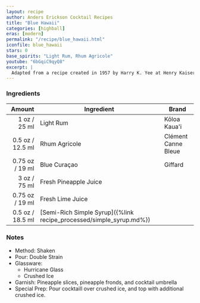 ```yaml
---
layout: recipe
author: Anders Erickson Cocktail Recipes
title: "Blue Hawaii"
categories: [highball]
eras: [modern]
permalink: "/recipe/blue_hawaii.html"
iconfile: blue_hawaii
stars: 0
base_spirits: "Light Rum, Rhum Agricole"
youtube: "6bGqiC9qyQ8"
excerpt: |
  Adapted from a recipe created in 1957 by Harry K. Yee at Henry Kaiser's Hawaiian Village Hotel (latterly the Hilton) in Waikiki, Oahu, Hawaii. The drink, created at the behest of Bols to aid sales of their blue curaçao, is named after the hit song from the 1937 Bing Crosby film, <i>Waikiki Wedding</i>, and not after what is generously described as a "musical-comedy" Elvis Presley 1961 film of the same name. That said, the Elvis film probably contributed to this cocktail's popularity.
---
```


### Ingredients

|  Amount | Ingredient                                                | Brand               |
| ------: | --------------------------------------------------------- | ------------------- |
|    1 oz / 25 ml | Light Rum                                                 | Kōloa Kaua'i        |
|  0.5 oz / 12.5 ml | Rhum Agricole                                             | Clément Canne Bleue |
| 0.75 oz / 19 ml | Blue Curaçao                                              | Giffard             |
|    3 oz / 75 ml | Fresh Pineapple Juice                                     |
| 0.75 oz / 19 ml | Fresh Lime Juice                                          |
|  0.5 oz / 18.5 ml | [Semi-Rich Simple Syrup]({%link recipe_processed/simple_syrup.md%}) |

### Notes

- Method: Shaken
- Pour: Double Strain
- Glassware:
  - Hurricane Glass
  - Crushed Ice
- Garnish: Pineapple slices, pineapple fronds, and cocktail umbrella
- Special Prep: Pour cocktaill over crushed ice, and top with additional crushed ice.

